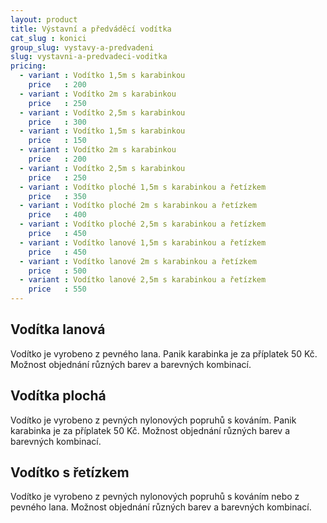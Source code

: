 ```yaml
---
layout: product
title: Výstavní a předváděcí vodítka
cat_slug : konici
group_slug: vystavy-a-predvadeni
slug: vystavni-a-predvadeci-voditka
pricing:
  - variant : Vodítko 1,5m s karabinkou
    price   : 200
  - variant : Vodítko 2m s karabinkou
    price   : 250
  - variant : Vodítko 2,5m s karabinkou
    price   : 300
  - variant : Vodítko 1,5m s karabinkou
    price   : 150
  - variant : Vodítko 2m s karabinkou
    price   : 200
  - variant : Vodítko 2,5m s karabinkou
    price   : 250
  - variant : Vodítko ploché 1,5m s karabinkou a řetízkem
    price   : 350
  - variant : Vodítko ploché 2m s karabinkou a řetízkem
    price   : 400
  - variant : Vodítko ploché 2,5m s karabinkou a řetízkem
    price   : 450
  - variant : Vodítko lanové 1,5m s karabinkou a řetízkem
    price   : 450
  - variant : Vodítko lanové 2m s karabinkou a řetízkem
    price   : 500
  - variant : Vodítko lanové 2,5m s karabinkou a řetízkem
    price   : 550
---
```


Vodítka lanová
--------------

Vodítko je vyrobeno z pevného lana.
Panik karabinka je za příplatek 50&nbsp;Kč. 
Možnost objednání různých barev a barevných kombinací. 

Vodítka plochá
--------------

Vodítko je vyrobeno z pevných nylonových popruhů s kováním.
Panik karabinka je za příplatek 50&nbsp;Kč. 
Možnost objednání různých barev a barevných kombinací.

Vodítko s řetízkem
------------------

Vodítko je vyrobeno z pevných nylonových popruhů s kováním nebo z pevného lana. 
Možnost objednání různých barev a barevných kombinací.

